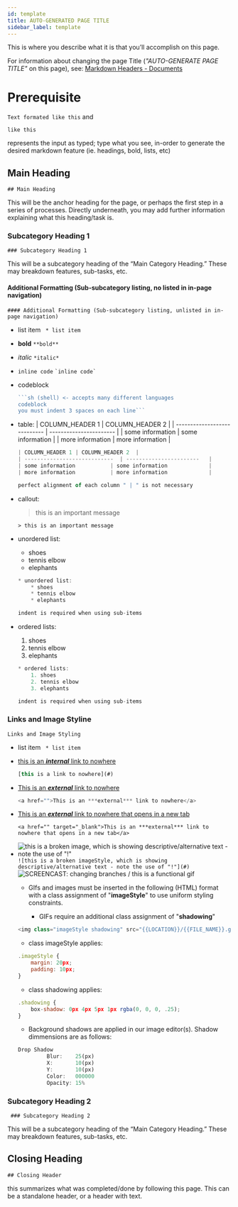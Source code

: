```yaml
---
id: template
title: AUTO-GENERATED PAGE TITLE
sidebar_label: template
---
```


This is where you describe what it is that you’ll accomplish on this page. 

For information about changing the page Title (*"AUTO-GENERATE PAGE TITLE"* on this page), see: <a href="https://docusaurus.io/docs/en/doc-markdown#documents" target="_blank">Markdown Headers - Documents</a> ``` ```

# Prerequisite
```Text formated like this``` and
  
   
    like this 
 
represents the input as typed; type what you see, in-order to generate the desired markdown feature (ie. headings, bold, lists, etc)

## Main Heading
```## Main Heading```

This will be the anchor heading for the page, or perhaps the first step in a series of processes. Directly underneath, you may add further information explaining what this heading/task is.

### Subcategory Heading 1
```### Subcategory Heading 1```

This will be a subcategory heading of the “Main Category Heading.” These may breakdown features, sub-tasks, etc.

#### Additional Formatting (Sub-subcategory listing, no listed in in-page navigation)
```#### Additional Formatting (Sub-subcategory listing, unlisted in in-page navigation) ```

* list item
``` * list item```

* **bold** ```**bold**```
* *italic* ```*italic*```
* `inline code` ``` `inline code` ```
* codeblock
    ```javascript
   ```sh (shell) <- accepts many different languages
   codeblock
   you must indent 3 spaces on each line```
    ```
* table:
    | COLUMN_HEADER 1 | COLUMN_HEADER 2  |
    | ----------------------------  | -----------------------   |
    | some information           | some information             |
    | more information           | more information             |

    ```javascript
    | COLUMN_HEADER 1 | COLUMN_HEADER 2  |
    | ----------------------------  | -----------------------   |
    | some information           | some information             |
    | more information           | more information             |

    perfect alignment of each column " | " is not necessary
    ```


* callout:
    > this is an important message

    ```> this is an important message```
* unordered list:
    * shoes
    * tennis elbow
    * elephants

    ```javascript
    * unordered list:
        * shoes
        * tennis elbow
        * elephants
    
    indent is required when using sub-items
    ```


* ordered lists:
    1. shoes
    2. tennis elbow
    3. elephants

    ```javascript
    * ordered lists:
        1. shoes
        2. tennis elbow
        3. elephants

    indent is required when using sub-items
    ```



### Links and Image Styline
``` Links and Image Styling ```


* list item
``` * list item```

* [this is an ***internal*** link to nowhere](#) 
    ```javascript
    [this is a link to nowhere](#)
    ```
* <a href="">This is an ***external*** link to nowhere</a> 
    ```javascript
    <a href="">This is an ***external*** link to nowhere</a>
    ```
* <a href="" target="_blank">This is an ***external*** link to nowhere that opens in a new tab</a> 
    ```
    <a href="" target="_blank">This is an ***external*** link to nowhere that opens in a new tab</a>
    ```
* ![this is a broken image, which is showing descriptive/alternative text - note the use of "!"](#) ```![this is a broken imageStyle, which is showing descriptive/alternative text - note the use of "!"](#) ```
    <img class="image shadowing" src="assets/README_changeBranch.gif" alt="SCREENCAST: changing branches / this is a functional gif">

    * GIfs and images must be inserted in the following (HTML) format with a class assignment of "**imageStyle**" to use uniform styling constraints.
    
        * GIFs require an additional class assignment of "**shadowing**"

    ```javascript
    <img class="imageStyle shadowing" src="{{LOCATION}}/{{FILE_NAME}}.gif" alt="SCREENCAST: {{imageStyle DESCRIPTION}}">
    ```

    * class imageStyle applies:
    ```javascript
    .imageStyle {
        margin: 20px;
        padding: 10px;
    }
    ```

    * class shadowing applies:
    ```javascript
    .shadowing {
        box-shadow: 0px 4px 5px 1px rgba(0, 0, 0, .25); 
    }
    ```

    * Background shadows are applied in our image editor(s). Shadow dimmensions are as follows:
    ```javascript
    Drop Shadow
             Blur:    25(px)
             X:       10(px)
             Y:       10(px)
             Color:   000000
             Opacity: 15%
    ```

### Subcategory Heading 2
``` ### Subcategory Heading 2```

This will be a subcategory heading of the “Main Category Heading.” These may breakdown features, sub-tasks, etc.

## Closing Heading
``` ## Closing Header ```

this summarizes what was completed/done by following this page. This can be a standalone header, or a header with text.
